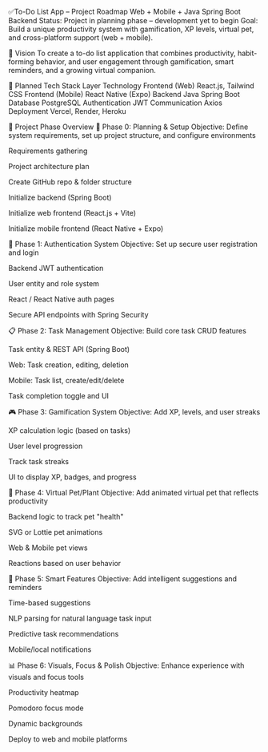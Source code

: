 ✅To-Do List App – Project Roadmap
Web + Mobile + Java Spring Boot Backend
Status: Project in planning phase – development yet to begin
Goal: Build a unique productivity system with gamification, XP levels, virtual pet, and cross-platform support (web + mobile).

🧠 Vision
To create a to-do list application that combines productivity, habit-forming behavior, and user engagement through gamification, smart reminders, and a growing virtual companion.

🧱 Planned Tech Stack
Layer	Technology
Frontend (Web)	React.js, Tailwind CSS
Frontend (Mobile)	React Native (Expo)
Backend	Java Spring Boot
Database	PostgreSQL
Authentication	JWT
Communication	Axios
Deployment	Vercel, Render, Heroku

📌 Project Phase Overview
🚧 Phase 0: Planning & Setup
Objective: Define system requirements, set up project structure, and configure environments

 Requirements gathering

 Project architecture plan

 Create GitHub repo & folder structure

 Initialize backend (Spring Boot)

 Initialize web frontend (React.js + Vite)

 Initialize mobile frontend (React Native + Expo)

🔐 Phase 1: Authentication System 
Objective: Set up secure user registration and login

 Backend JWT authentication

 User entity and role system

 React / React Native auth pages

 Secure API endpoints with Spring Security

📋 Phase 2: Task Management 
Objective: Build core task CRUD features

 Task entity & REST API (Spring Boot)

 Web: Task creation, editing, deletion

 Mobile: Task list, create/edit/delete

 Task completion toggle and UI

🎮 Phase 3: Gamification System
Objective: Add XP, levels, and user streaks

 XP calculation logic (based on tasks)

 User level progression

 Track task streaks

 UI to display XP, badges, and progress

🐾 Phase 4: Virtual Pet/Plant 
Objective: Add animated virtual pet that reflects productivity

 Backend logic to track pet "health"

 SVG or Lottie pet animations

 Web & Mobile pet views

 Reactions based on user behavior

🧠 Phase 5: Smart Features
Objective: Add intelligent suggestions and reminders

 Time-based suggestions

 NLP parsing for natural language task input

 Predictive task recommendations

 Mobile/local notifications

📊 Phase 6: Visuals, Focus & Polish
Objective: Enhance experience with visuals and focus tools

 Productivity heatmap

 Pomodoro focus mode

 Dynamic backgrounds

 Deploy to web and mobile platforms

